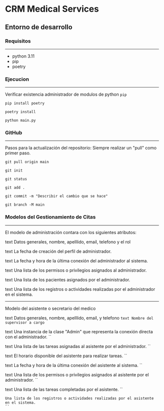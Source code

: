 # CRM Medical Services

## Entorno de desarrollo

### Requisitos

---

- python 3.11
- pip
- poetry

### Ejecucion

---

Verificar existencia administrador de modulos de python `pip`

```text
pip install poetry
```

```text
poetry install
```

```text
python main.py
```

### GitHub

---

Pasos para la actualización del repositorio:
Siempre realizar un "pull" como primer paso.

```text
git pull origin main
```

```text
git init
```

```text
git status
```

```text
git add .
```

```text
git commit -m "Describir el cambio que se hace"
```

```text
git branch -M main
```

### Modelos del Gestionamiento de Citas

---
El modelo de administración contara con los siguientes atributos:

text
Datos generales, nombre, apelllido, email, telefono y el rol


text
La fecha de creación del perfil de administrador.


text
La fecha y hora de la última conexión del administrador al sistema.


text
Una lista de los permisos o privilegios asignados al administrador.


text
Una lista de los pacientes asignados por el administrador.


text
Una lista de los registros o actividades realizadas por el administrador en el sistema.


---
Modelo del asistente o secretario del medico

text
Datos generales, nombre, apelllido, email, y telefono
``
text
Nombre del supervisor a cargo
``

text
Una instancia de la clase "Admin" que representa la conexión directa con el administrador.
``

text
Una lista de las tareas asignadas al asistente por el administrador.
``

text
El horario disponible del asistente para realizar tareas.
``

text
La fecha y hora de la última conexión del asistente al sistema.
``

text
Una lista de los permisos o privilegios asignados al asistente por el administrador.
``

text
Una lista de las tareas completadas por el asistente.
``

```text
Una lista de los registros o actividades realizadas por el asistente en el sistema.
``